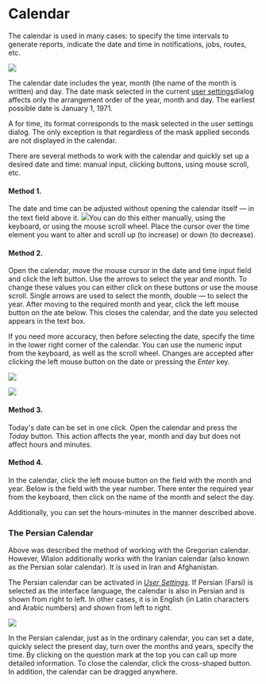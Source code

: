 # Calendar

The calendar is used in many cases: to specify the time intervals to generate reports, indicate the date and time in notifications, jobs, routes, etc.

![](https://docs.wialon.com/en/hosting/_media/gui/calendar.png)

The calendar date includes the year, month \(the name of the month is written\) and day. The date mask selected in the current [user settings](https://docs.wialon.com/en/hosting/user/set/general)dialog affects only the arrangement order of the year, month and day. The earliest possible date is January 1, 1971.

A for time, its format corresponds to the mask selected in the user settings dialog. The only exception is that regardless of the mask applied seconds are not displayed in the calendar.

There are several methods to work with the calendar and quickly set up a desired date and time: manual input, clicking buttons, using mouse scroll, etc.

#### Method 1. <a id="method_1"></a>

The date and time can be adjusted without opening the calendar itself — in the text field above it. ![](https://docs.wialon.com/en/hosting/_media/gui/calendar1.png)You can do this either manually, using the keyboard, or using the mouse scroll wheel. Place the cursor over the time element you want to alter and scroll up \(to increase\) or down \(to decrease\).

#### Method 2. <a id="method_2"></a>

Open the calendar, move the mouse cursor in the date and time input field and click the left button. Use the arrows to select the year and month. To change these values you can either click on these buttons or use the mouse scroll. Single arrows are used to select the month, double — to select the year. After moving to the required month and year, click the left mouse button on the ate below. This closes the calendar, and the date you selected appears in the text box.

If you need more accuracy, then before selecting the date, specify the time in the lower right corner of the calendar. You can use the numeric input from the keyboard, as well as the scroll wheel. Changes are accepted after clicking the left mouse button on the date or pressing the _Enter_ key.

![](https://docs.wialon.com/en/hosting/_media/gui/calendar2.png)

![](https://docs.wialon.com/en/hosting/_media/gui/calendar3.png)

#### Method 3. <a id="method_3"></a>

Today's date can be set in one click. Open the calendar and press the _Today_ button. This action affects the year, month and day but does not affect hours and minutes.

#### Method 4. <a id="method_4"></a>

In the calendar, click the left mouse button on the field with the month and year. Below is the field with the year number. There enter the required year from the keyboard, then click on the name of the month and select the day.

Additionally, you can set the hours-minutes in the manner described above.

### The Persian Calendar <a id="the_persian_calendar"></a>

Above was described the method of working with the Gregorian calendar. However, Wialon additionally works with the Iranian calendar \(also known as the Persian solar calendar\). It is used in Iran and Afghanistan.

The Persian calendar can be activated in [_User Settings_](https://docs.wialon.com/en/hosting/user/set/general). If Persian \(Farsi\) is selected as the interface language, the calendar is also in Persian and is shown from right to left. In other cases, it is in English \(in Latin characters and Arabic numbers\) and shown from left to right.

![](https://docs.wialon.com/en/hosting/_media/gui/calendar4.png)

In the Persian calendar, just as in the ordinary calendar, you can set a date, quickly select the present day, turn over the months and years, specify the time. By clicking on the question mark at the top you can call up more detailed information. To close the calendar, click the cross-shaped button. In addition, the calendar can be dragged anywhere.

